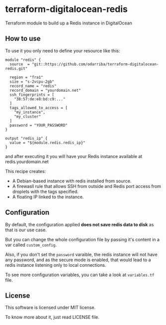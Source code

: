 # terraform-digitalocean-redis
Terraform module to build up a Redis instance in DigitalOcean

## How to use

To use it you only need to define your resource like this:

```
module "redis" {
  source  = "git::https://github.com/odarriba/terraform-digitalocean-redis.git"

  region = "fra1"
  size = "s-2vcpu-2gb"
  record_name = "redis"
  record_domain = "yourdomain.net"
  ssh_fingerprints = [
    "38:57:de:e8:bd:c9:..."
  ]
  tags_allowed_to_access = [
    "my_instance",
    "my_cluster"
  ]
  password = "YOUR_PASSWORD"
}

output "redis_ip" {
  value = "${module.redis.redis_ip}"
}
```

and after executing it you will have your Redis instance available at redis.yourdomain.net

This recipe creates:

- A Debian-based instance with redis installed from source.
- A firewasll rule that allows SSH from outside and Redis port access from
droplets with the tags specified.
- A floating IP linked to the instance.

## Configuration

By default, the configuration applied **does not save redis data to disk** as that
is our use case.

But you can change the whole configuration file by passing it's
content in a var called `custom_config`.

Also, if you don't set the `password` varaible, the redis instance will not have
any password, and as the secure mode is enabled, that would lead to a redis
instance listening only to local connections.

To see more configuration variables, you can take a look at `variables.tf` file.

## License

This software is licensed under MIT license.

To know more about it, just read LICENSE file.
